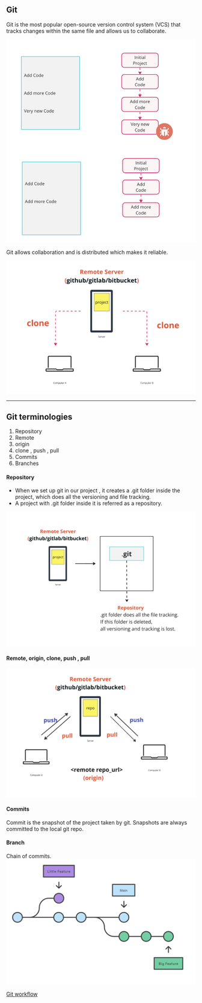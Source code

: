 ## Git

Git is the most popular open-source version control system (VCS) that tracks changes within the same file and allows us to collaborate.

![alt text](../images/image-25.png)

Git allows collaboration and is distributed which makes it reliable.

![alt text](../images/image-git-clone.png)

---

## Git terminologies

1. Repository
2. Remote
3. origin
4. clone , push , pull
5. Commits
6. Branches

#### Repository

- When we set up git in our project , it creates a .git folder inside the project, which does all the versioning and file tracking.
- A project with .git folder inside it is referred as a repository.

![alt text](../images/image-git-repo.png)

#### Remote, origin, clone, push , pull

![alt text](../images/image-git-origin.png)

#### Commits

Commit is the snapshot of the project taken by git. Snapshots are always committed to the local git repo.

#### Branch

Chain of commits.
![alt text](../images/branch.png)

[Git workflow](git-workflow.md)
